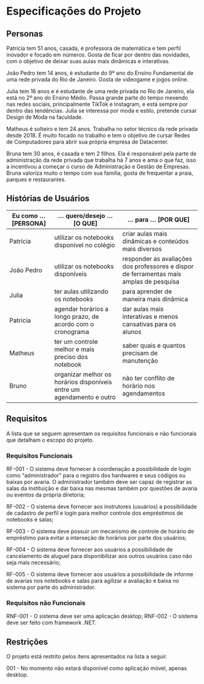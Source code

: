 # Especificações do Projeto

## Personas

Patrícia tem 51 anos, casada, é professora de matemática e tem perfil inovador e focado em números. Gosta de ficar por dentro das novidades, com  o objetivo de deixar suas aulas mais dinâmicas e interativas.

João Pedro tem 14 anos, é estudante do 9º ano do Ensino Fundamental de uma rede privada do Rio de Janeiro. Gosta de videogame e jogos online.

Julia tem 16 anos e é estudante de uma rede privada no Rio de Janeiro, ela está no 2º ano do Ensino Médio. Passa grande parte do tempo mexendo nas redes sociais, principalmente TikTok e Instagram,  e está sempre por dentro das tendências. Julia se interessa por moda e estilo, pretende cursar Design de Moda na faculdade.

Matheus é solteiro e tem 24 anos. Trabalha no setor técnico da rede privada desde 2018. É muito focado no trabalho e tem o objetivo de cursar Redes de Computadores para  abrir sua própria empresa de Datacenter.

Bruna tem 30 anos, é casada e tem 2 filhos. Ela é responsável pela parte de administração da rede privada que trabalha há 7 anos e ama o que faz, isso a incentivou a começar o curso de Administração e Gestão de Empresas. Bruna valoriza muito o tempo com sua família, gosta de frequentar a praia, parques e restaurantes.

## Histórias de Usuários

| **Eu como … [PERSONA]** | **… quero/desejo … [O QUE]** | **… para … [POR QUE]** |
|  --- | --- | --- |
| Patrícia | utilizar os notebooks disponível no colégio | criar aulas mais dinâmicas e conteúdos mais diversos |
| João Pedro | utilizar os notebooks disponíveis | responder as avaliações dos professores e dispor de ferramentas mais amplas de pesquisa |
| Julia | ter aulas utilizando os notebooks | para aprender de maneira mais dinâmica |
| Patrícia | agendar horários a longo prazo, de acordo com o cronograma | dar aulas mais interativas e menos cansativas para os alunos |
| Matheus | ter um controle melhor e mais preciso dos notebook | saber quais e quantos precisam de manutenção |
| Bruno | organizar melhor os horários disponíveis entre um agendamento e outro | não ter conflito de horário nos agendamentos |

## Requisitos

A lista que se seguem apresentam os requisitos funcionais e não funcionais que detalham o escopo do projeto.

### Requisitos Funcionais
RF-001 - O sistema deve fornecer à coordenação a possibilidade de login como "administrador" para o registro dos hardwares e seus códigos ou baixas por avaria.
O administrador também deve ser capaz de registrar as salas da instituição e dar baixa nas mesmas também por questões de avaria ou eventos da própria diretoria;

RF-002 - O sistema deve fornecer aos instrutores (usuários) a possibilidade de cadastro de perfil e login para melhor controle dos empréstimos de notebooks e salas;

RF-003 - O sistema deve possuir um mecanismo de controle de horário de empréstimo para evitar a interseção de horários por parte dos usuários;

RF-004 - O sistema deve fornecer aos usuários a possibilidade de cancelamento de aluguel para disponibilizar aos outros usuários caso não seja mais necessário;

RF-005 - O sistema deve fornecer aos usuários a possibilidade de informe de avarias nos notebooks e salas para agilizar a avaliação e baixa no sistema por parte do administrador.

### Requisitos não Funcionais

RNF-001 - O sistema deve ser uma aplicação desktop;
RNF-002 - O sistema deve ser feito com framework .NET.

## Restrições

O projeto está restrito pelos itens apresentados na lista a seguir.

001 - No momento não estará disponível como aplicação móvel, apenas desktop.


